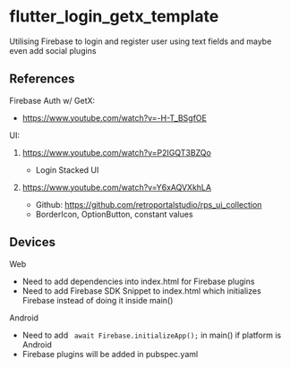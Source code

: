 # flutter_login_getx_template

Utilising Firebase to login and register user using text fields and maybe even add social plugins

## References
Firebase Auth w/ GetX: 
- https://www.youtube.com/watch?v=-H-T_BSgfOE

UI: 

1. https://www.youtube.com/watch?v=P2IGQT3BZQo
   - Login Stacked UI

2. https://www.youtube.com/watch?v=Y6xAQVXkhLA
   - Github: https://github.com/retroportalstudio/rps_ui_collection
   - BorderIcon, OptionButton, constant values

## Devices
Web
 - Need to add dependencies into index.html for Firebase plugins
 - Need to add Firebase SDK Snippet to index.html which initializes Firebase instead of doing it inside main()

Android
- Need to add <code> await Firebase.initializeApp();</code> in main() if platform is Android
- Firebase plugins will be added in pubspec.yaml